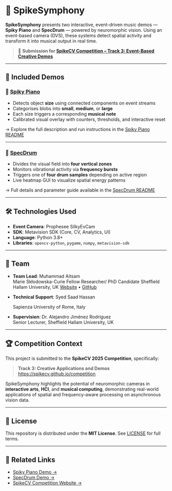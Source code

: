# 🎼 SpikeSymphony

**SpikeSymphony** presents two interactive, event-driven music demos — **Spiky Piano** and **SpecDrum** — powered by neuromorphic vision. Using an event-based camera (DVS), these systems detect spatial activity and transform it into musical output in real time.

> 📌 **Submission for [SpikeCV Competition – Track 3: Event-Based Creative Demos](https://spikecv.github.io/competition)**

---

## 🎹 Included Demos

### 🔸 [Spiky Piano](./Spiky_Piano/)

- Detects object **size** using connected components on event streams
- Categorises blobs into **small**, **medium**, or **large**
- Each size triggers a corresponding **musical note**
- Calibrated visual overlay with counters, thresholds, and interactive reset

→ Explore the full description and run instructions in the [Spiky Piano README](./Spiky_Piano/README.md)

---

### 🔸 [SpecDrum](./SpecDrum/)

- Divides the visual field into **four vertical zones**
- Monitors vibrational activity via **frequency bursts**
- Triggers one of **four drum samples** depending on active region
- Live heatmap GUI to visualize spatial energy patterns

→ Full details and parameter guide available in the [SpecDrum README](./SpecDrum/README.md)

---

## 🛠️ Technologies Used

- **Event Camera**: Prophesee SilkyEvCam
- **SDK**: Metavision SDK (Core, CV, Analytics, UI)
- **Language**: Python 3.8+
- **Libraries**: `opencv-python`, `pygame`, `numpy`, `metavision-sdk`

---

## 👥 Team

- **Team Lead**: Muhammad Aitsam  
  Marie Skłodowska-Curie Fellow
  Researcher/ PhD Candidate Sheffield Hallam University, UK
  [Website](https://sites.google.com/view/aitsam) • [GitHub](https://github.com/aitsam12)

- **Technical Support**: Syed Saad Hassan

  Sapienza University of Rome, Italy

- **Supervision**: Dr. Alejandro Jiménez Rodríguez  
  Senior Lecturer, Sheffield Hallam University, UK

---

## 🏆 Competition Context

This project is submitted to the **SpikeCV 2025 Competition**, specifically:

> **Track 3: Creative Applications and Demos**  
> https://spikecv.github.io/competition

SpikeSymphony highlights the potential of neuromorphic cameras in **interactive arts**, **HCI**, and **musical computing**, demonstrating real-world applications of spatial and frequency-aware processing on asynchronous vision data.

---

## 📜 License

This repository is distributed under the **MIT License**. See [LICENSE](./LICENSE) for full terms.

---

## 🔗 Related Links

- [Spiky Piano Demo →](./Spiky_Piano/)
- [SpecDrum Demo →](./SpecDrum/)
- [SpikeCV Competition Website →](https://spikecv.github.io/competition)

